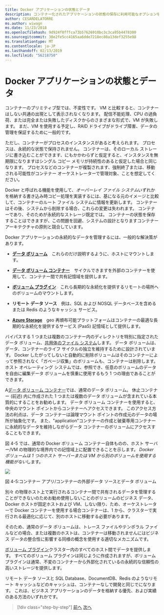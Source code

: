 ```yaml
---
title: Docker アプリケーションの状態とデータ
description: コンテナー化されたアプリケーションの状態の保存に利用可能なオプションをについて説明します。
author: CESARDELATORRE
ms.author: wiwagn
ms.date: 11/23/2018
ms.openlocfilehash: 9d924f0fffca73b57626910bc3c3ca95b4478300
ms.sourcegitcommit: 30e2fe5cc4165aa6dde7218ec80a13def3255e98
ms.translationtype: MT
ms.contentlocale: ja-JP
ms.lasthandoff: 02/13/2019
ms.locfileid: "56218750"
---
```

# <a name="state-and-data-in-docker-applications"></a>Docker アプリケーションの状態とデータ

コンテナーのプリミティブ型では、不変性です。 VM と比較すると、コンテナーはしない共通の出現として表示されなくなります。 配信不能処理、CPU の過負荷、または完全または失敗したディスクからのさまざまな形式で、VM が失敗します。 まだ、VM を使用する予定し、RAID ドライブがドライブ障害、データの管理を保証するために一般的です。

ただし、コンテナーがプロセスのインスタンスがあると考えられます。 プロセスは、永続的な状態で保持されません。 コンテナーは、そのローカル ストレージに書き込むことができます、にもかかわらずと仮定すると、インスタンスを無期限になりますはシングル コピー メモリが持続性のあると仮定した場合と同じなります。 プロセスなどのコンテナーが複製されます、強制終了または、移動される可能性がコンテナー オーケストレーターで管理対象、ことを想定してください。

Docker と呼ばれる機能を使用して、*オーバーレイ ファイル システム*いずれかを格納する書き込み時コピー処理を実装するには、基になる元のイメージと比較して、コンテナーのルート ファイル システムに情報を更新します。 コンテナーはその後、システムから削除する場合、これらの変更は失われます。 コンテナーであり、そのためが永続的なストレージ既定では。 コンテナーの状態を保存することはできますが、この問題を回避、システムの設計となりますコンテナー アーキテクチャの原則と競合しています。

Docker アプリケーションの永続的なデータを管理するには、一般的な解決策があります。

-   [**データ ボリューム**](https://docs.docker.com/engine/tutorials/dockervolumes/) これらのだけ説明するように、ホストにマウントします。

-   [**データ ボリューム コンテナー**](https://docs.docker.com/engine/tutorials/dockervolumes/#/creating-and-mounting-a-data-volume-container) サイクルできますを外部のコンテナーを使用して、コンテナー間で共有記憶域を提供します。

-   [**ボリューム プラグイン**](https://docs.docker.com/engine/tutorials/dockervolumes/#/mount-a-shared-storage-volume-as-a-data-volume) これら長期的な永続化を提供するリモートの場所へのボリュームのマウントします。

-   **リモート データ ソース** 例は、SQL および NOSQL データベースを含めるまたは Redis のようなキャッシュ サービス。

-   [**Azure Storage**](https://docs.microsoft.com/azure/storage/) geo 再頒布可能プラットフォームはコンテナーの最適な長期的な永続化を提供するサービス (PaaS) 記憶域として提供します。

バイパスする 1 つまたは複数のコンテナー内のディレクトリを特別に指定されたデータ ボリューム、[共用体のファイル システム](https://docs.docker.com/glossary/?term=Union%20file%20system)します。 データ ボリュームは、データ、コンテナーのライフ サイクルの独立を維持するために設計されています。 Docker したがってしないと自動的に削除ボリュームはそのコンテナーによって参照されなく「ガベージ収集」のボリュームも、コンテナーは削除します。 ホスト オペレーティング システムでは、参照でき、任意のボリュームのデータを自由に編集データ ボリュームを慎重に使用するもう 1 つの理由であることができます。

A[データ ボリューム コンテナー](https://docs.docker.com/glossary/?term=volume)では、通常のデータ ボリューム。 休止コンテナー (前述) 内に作成された 1 つまたは複数のデータ ボリュームが含まれている本質的にすることをお勧めします。 データ ボリューム コンテナーを使用すると、中央のマウント ポイントからコンテナーへアクセスできます。 このアクセス方法の利点は、データ コンテナーは論理マウント ポイントの作成元のデータの場所が抽象化です。 また、"application"コンテナーの作成と破棄専用コンテナーに永続的なデータを維持しながらデータ コンテナーのボリュームにアクセスすることもできます。

図 4-5 では、通常の Docker ボリューム コンテナー自体ものの、ホスト サーバー/VM の物理的な境界内での記憶域上に配置できることを示します。 *Docker ボリュームは 1 つのホスト サーバーまたは VM から別のボリュームを使用する機能がない*します。

![](./media/image5.png)

図 4-5:コンテナー アプリ/コンテナーの外部データ ソースとデータ ボリューム

別々 の物理ホスト上で実行されるコンテナー間で共有されるデータを管理することができないのためお勧め使用しないことのボリュームのビジネス データ、Docker ホストが固定ホストおよび VM、しない限り、ため、オーケストレーターで Docker コンテナーを使用する場合コンテナーは、1 から、クラスターで実行される最適化に応じて、別のホストに移動する必要があります。

そのため、通常のデータ ボリュームは、トレース ファイルやテンポラル ファイルなどの場合、または複数のホストは、コンテナーは移動されませんにはビジネス データの整合性に影響する同様の概念を使用する適切なメカニズムです。

[ボリューム プラグイン](https://docs.docker.com/engine/extend/plugins_volume/)クラスター内のすべてのホスト間でデータを提供します。 すべてのボリューム プラグインは同じように作成されますが、ボリューム プラグインは通常、不変のコンテナーから外部化されているの永続的な信頼性の高いストレージを提供します。

リモート データ ソースと SQL Database、DocumentDB、Redis のようなリモート キャッシュなどのキャッシュは、コンテナーなしで開発と同じでになります。 これは、ビジネス アプリケーションのデータを格納する優先、および実績のある方法のいずれかです。

>[!div class="step-by-step"]
>[前へ](monolithic-applications.md)
>[次へ](soa-applications.md)